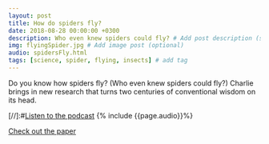 ```yaml
---
layout: post
title: How do spiders fly?
date: 2018-08-28 00:00:00 +0300
description: Who even knew spiders could fly? # Add post description (shows up as description on social media posts)
img: flyingSpider.jpg # Add image post (optional)
audio: spidersFly.html
tags: [science, spider, flying, insects] # add tag
---
```


Do you know how spiders fly? (Who even knew spiders could fly?) Charlie brings in new research that turns two centuries of conventional wisdom on its head. 

[//]:#[Listen to the podcast](https://pinecast.com/listen/64f10d29-2ab4-4d82-a981-1d7a7b74a9b2.mp3?source=rss&ext=asset.mp3)
{% include {{page.audio}}%}

[Check out the paper](https://www.cell.com/current-biology/fulltext/S0960-9822(18)30693-6)
